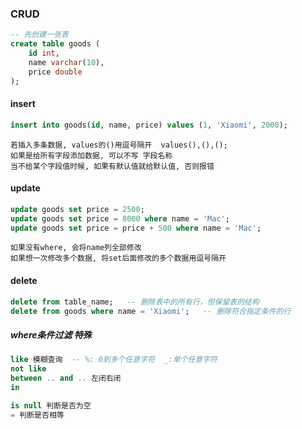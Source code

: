 ### CRUD

```sql
-- 先创建一张表
create table goods (
	id int,
    name varchar(10),
    price double
);
```



#### insert

```sql
insert into goods(id, name, price) values (1, 'Xiaomi', 2000);
```

```detail
若插入多条数据, values的()用逗号隔开  values(),(),();
如果是给所有字段添加数据, 可以不写 字段名称
当不给某个字段值时候, 如果有默认值就给默认值, 否则报错
```



#### update

```sql
update goods set price = 2500;
update goods set price = 8000 where name = 'Mac';
update goods set price = price + 500 where name = 'Mac';
```

```detail
如果没有where, 会将name列全部修改
如果想一次修改多个数据, 将set后面修改的多个数据用逗号隔开
```



#### delete

```sql
delete from table_name;   -- 删除表中的所有行，但保留表的结构
delete from goods where name = 'Xiaomi';   -- 删除符合指定条件的行
```





##### where条件过滤  特殊

```sql
like 模糊查询  -- %: 0到多个任意字符  _:单个任意字符
not like
between .. and .. 左闭右闭
in

is null 判断是否为空
= 判断是否相等
```


